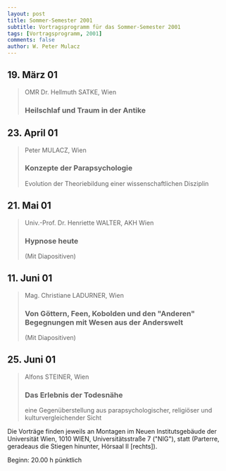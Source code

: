 ```yaml
---
layout: post
title: Sommer-Semester 2001
subtitle: Vortragsprogramm für das Sommer-Semester 2001
tags: [Vortragsprogramm, 2001]
comments: false
author: W. Peter Mulacz
---
```


## 19. März 01	
> OMR Dr. Hellmuth SATKE, Wien
> ### Heilschlaf und Traum in der Antike


## 23. April 01	
> Peter MULACZ, Wien
> ### Konzepte der Parapsychologie
> Evolution der Theoriebildung einer wissenschaftlichen Disziplin


## 21. Mai 01
> Univ.-Prof. Dr. Henriette WALTER, AKH Wien
> ### Hypnose heute
> (Mit Diapositiven)


## 11. Juni 01
> Mag. Christiane LADURNER, Wien
> ### Von Göttern, Feen, Kobolden und den "Anderen" Begegnungen mit Wesen aus der Anderswelt
> (Mit Diapositiven)


## 25. Juni 01	
> Alfons STEINER, Wien
> ### Das Erlebnis der Todesnähe
> eine Gegenüberstellung aus parapsychologischer, religiöser und kulturvergleichender Sicht


Die Vorträge finden jeweils an Montagen im Neuen Institutsgebäude der Universität Wien,   1010 WIEN,   Universitätsstraße 7 ("NIG"), statt  (Parterre, geradeaus die Stiegen hinunter, Hörsaal II [rechts]).

Beginn:   20.00 h pünktlich

